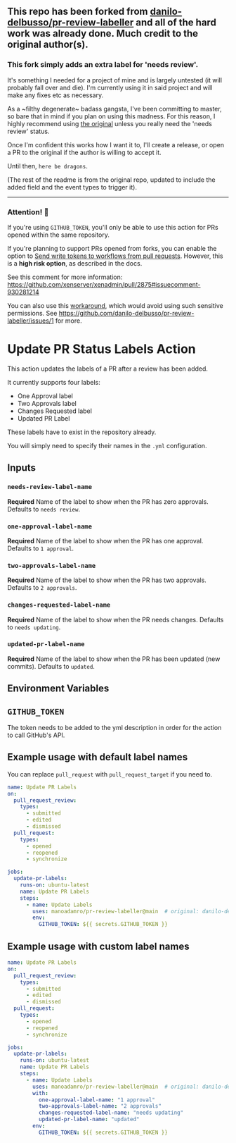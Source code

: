 ## This repo has been forked from [danilo-delbusso/pr-review-labeller](https://github.com/danilo-delbusso/pr-review-labeller) and all of the hard work was already done. Much credit to the original author(s). 

### This fork simply adds an extra label for 'needs review'. 

It's something I needed for a project of mine and is largely untested (it will probably fall over and die).
I'm currently using it in said project and will make any fixes etc as necessary.

As a ~filthy degenerate~ badass gangsta, I've been committing to master, so bare that in mind if you plan on using this madness. 
For this reason, I highly recommend using [the original](https://github.com/danilo-delbusso/pr-review-labeller) unless you really need the 'needs review' status.

Once I'm confident this works how I want it to, I'll create a release, or open a PR to the original if the author is willing to accept it.

Until then, `here be dragons`.

(The rest of the readme is from the original repo, updated to include the added field and the event types to trigger it).

---

### Attention! 🚨

If you're using `GITHUB_TOKEN`, you'll only be able to use this action for PRs opened within the same repository.

If you're planning to support PRs opened from forks, you can enable the option to  [Send write tokens to workflows from pull requests](https://docs.github.com/en/repositories/managing-your-repositorys-settings-and-features/enabling-features-for-your-repository/managing-github-actions-settings-for-a-repository#enabling-workflows-for-private-repository-forks). However, this is a **high risk option**, as described in the docs.

See this comment for more information: https://github.com/xenserver/xenadmin/pull/2875#issuecomment-930281214

You can also use this [workaround](https://stackoverflow.com/a/67249854), which would avoid using such sensitive permissions. See https://github.com/danilo-delbusso/pr-review-labeller/issues/1 for more.

# Update PR Status Labels Action

This action updates the labels of a PR after a review has been added.

It currently supports four labels:

- One Approval label
- Two Approvals label
- Changes Requested label
- Updated PR Label

These labels have to exist in the repository already.

You will simply need to specify their names in the `.yml` configuration.

## Inputs

### `needs-review-label-name`

**Required** Name of the label to show when the PR has zero approvals. Defaults to `needs review`.

### `one-approval-label-name`

**Required** Name of the label to show when the PR has one approval. Defaults to `1 approval`.

### `two-approvals-label-name`

**Required** Name of the label to show when the PR has two approvals. Defaults to `2 approvals`.

### `changes-requested-label-name`

**Required** Name of the label to show when the PR needs changes. Defaults to `needs updating`.

### `updated-pr-label-name`

**Required** Name of the label to show when the PR has been updated (new commits). Defaults to `updated`.

## Environment Variables

## `GITHUB_TOKEN`

The token needs to be added to the yml description in order for the action to call GitHub's API.

## Example usage with default label names

You can replace `pull_request` with `pull_request_target` if you need to.

```yml
name: Update PR Labels
on:
  pull_request_review:
    types:
      - submitted
      - edited
      - dismissed
  pull_request:
    types:
      - opened
      - reopened
      - synchronize

jobs:
  update-pr-labels:
    runs-on: ubuntu-latest
    name: Update PR Labels
    steps:
      - name: Update Labels
        uses: manoadamro/pr-review-labeller@main  # original: danilo-delbusso/pr-review-labeller@1.2.3
        env:
          GITHUB_TOKEN: ${{ secrets.GITHUB_TOKEN }}
```

## Example usage with custom label names

```yml
name: Update PR Labels
on:
  pull_request_review:
    types:
      - submitted
      - edited
      - dismissed
  pull_request:
    types:
      - opened
      - reopened
      - synchronize

jobs:
  update-pr-labels:
    runs-on: ubuntu-latest
    name: Update PR Labels
    steps:
      - name: Update Labels
        uses: manoadamro/pr-review-labeller@main  # original: danilo-delbusso/pr-review-labeller@1.2.3
        with:
          one-approval-label-name: "1 approval"
          two-approvals-label-name: "2 approvals"
          changes-requested-label-name: "needs updating"
          updated-pr-label-name: "updated"
        env:
          GITHUB_TOKEN: ${{ secrets.GITHUB_TOKEN }}
```
